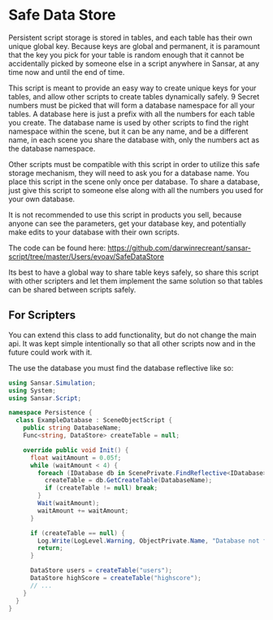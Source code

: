 # Safe Data Store

Persistent script storage is stored in tables, and each table has their own unique global key. Because keys are global and permanent, it is paramount that the key you pick for your table is random enough that it cannot be accidentally picked by someone else in a script anywhere in Sansar, at any time now and until the end of time.

This script is meant to provide an easy way to create unique keys for your tables, and allow other scripts to create tables dynamically safely. 9 Secret numbers must be picked that will form a database namespace for all your tables. A database here is just a prefix with all the numbers for each table you create. The database name is used by other scripts to find the right namespace within the scene, but it can be any name, and be a different name, in each scene you share the database with, only the numbers act as the database namespace.

Other scripts must be compatible with this script in order to utilize this safe storage mechanism, they will need to ask you for a database name. You place this script in the scene only once per database. To share a database, just give this script to someone else along with all the numbers you used for your own database.

It is not recommended to use this script in products you sell, because anyone can see the parameters, get your database key, and potentially make edits to your database with their own scripts.

The code can be found here:
https://github.com/darwinrecreant/sansar-script/tree/master/Users/evoav/SafeDataStore

Its best to have a global way to share table keys safely, so share this script with other scripters and let them implement the same solution so that tables can be shared between scripts safely.

## For Scripters

You can extend this class to add functionality, but do not change the main api. It was kept simple intentionally so that all other scripts now and in the future could work with it.

The use the database you must find the database reflective like so:

```csharp
using Sansar.Simulation;
using System;
using Sansar.Script;

namespace Persistence {
  class ExampleDatabase : SceneObjectScript {
    public string DatabaseName;
    Func<string, DataStore> createTable = null;

    override public void Init() {
      float waitAmount = 0.05f;
      while (waitAmount < 4) {
        foreach (IDatabase db in ScenePrivate.FindReflective<IDatabase>("Persistence.Database")) {
          createTable = db.GetCreateTable(DatabaseName);
          if (createTable != null) break;
        }
        Wait(waitAmount);
        waitAmount += waitAmount;
      }

      if (createTable == null) {
        Log.Write(LogLevel.Warning, ObjectPrivate.Name, "Database not found: " + DatabaseName);
        return;
      }

      DataStore users = createTable("users");
      DataStore highScore = createTable("highscore");
      // ...
    }
  }
}
```